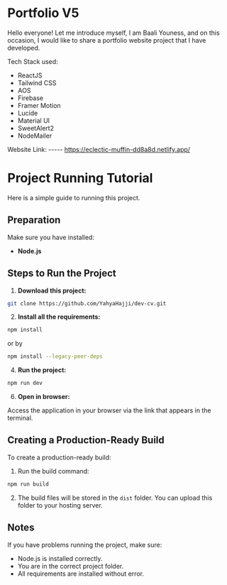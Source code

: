 # Portfolio V5
Hello everyone!
Let me introduce myself, I am Baali Youness, and on this occasion, I would like to share a portfolio website project that I have developed.

Tech Stack used:
- ReactJS
- Tailwind CSS
- AOS
- Firebase
- Framer Motion
- Lucide
- Material UI
- SweetAlert2
- NodeMailer


Website Link:
----- https://eclectic-muffin-dd8a8d.netlify.app/


# Project Running Tutorial

Here is a simple guide to running this project.

## Preparation

Make sure you have installed:

- **Node.js**

## Steps to Run the Project

1. **Download this project:**

```bash
git clone https://github.com/YahyaHajji/dev-cv.git
```

2. **Install all the requirements:**

```bash
npm install
```
or by

```bash
npm install --legacy-peer-deps
```

4. **Run the project:**

```bash
npm run dev
```

6. **Open in browser:**

Access the application in your browser via the link that appears in the terminal.

## Creating a Production-Ready Build

To create a production-ready build:

1. Run the build command:

```bash
npm run build
```

2. The build files will be stored in the `dist` folder. You can upload this folder to your hosting server.

## Notes

If you have problems running the project, make sure:

- Node.js is installed correctly.
- You are in the correct project folder.
- All requirements are installed without error.
